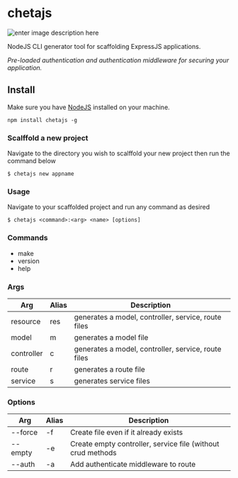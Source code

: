 # chetajs
![enter image description here](https://res.cloudinary.com/dpyywotyh/image/upload/v1644010056/chetajs/chetajs_c1ukpd.gif)

NodeJS CLI generator tool for scaffolding ExpressJS applications.

*Pre-loaded authentication and authentication middleware for securing your application.*


## Install
Make sure you have [NodeJS](https://nodejs.org/en/) installed on your machine.
```
npm install chetajs -g
```

### Scalffold a new project
Navigate to the directory you wish to scalffold your new project then run the command below
```
$ chetajs new appname
```

### Usage
Navigate to your scaffolded project and run any command as desired
```
$ chetajs <command>:<arg> <name> [options]
```

### Commands

 - make
 - version
 - help

### Args
|Arg|Alias|Description
|--|--|--|
| resource|res|generates a model, controller, service, route files  |
| model|m|generates a model file	  |
| controller|c|generates a model, controller, service, route files  |
| route|r|generates a route file  |
| service|s|generates service files  |

### Options
|Arg|Alias|Description
|--|--|--|
| --force  |-f  |Create file even if it already exists
| --empty   |-e| Create empty controller, service file (without crud methods
| --auth   |-a|Add authenticate middleware to route |
